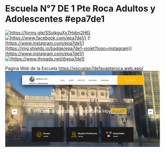 # Escuela N°7 DE 1 Pte Roca Adultos y Adolescentes #epa7de1
[![https://forms.gle/SSujkguXx7Hxbn2H6)](https://img.shields.io/badge/epa7de1-violet?logo=googleforms)](https://forms.gle/SSujkguXx7Hxbn2H6)
[![https://www.facebook.com/epa7de1/)](https://img.shields.io/badge/epa7de1-blue?logo=facebook)](https://www.facebook.com/epa7de1/)
[![https://www.instagram.com/epa7de1/](https://img.shields.io/badge/epa7de1-violet?logo=instagram)](https://www.instagram.com/epa7de1/)
[![(https://www.threads.net/@epa7de1)](https://img.shields.io/badge/epa7de1-black?logo=thread)](https://www.threads.net/@epa7de1/)

Pagina Web de la Escuela https://escuelan7de1ayapteroca.web.app/
[![docs/PaginaWeb.jpg](docs/PaginaWeb.jpg)](https://escuelan7de1ayapteroca.web.app/)

